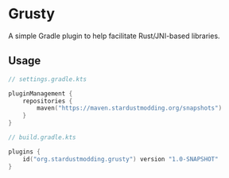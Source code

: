 # Grusty

A simple Gradle plugin to help facilitate Rust/JNI-based libraries.

## Usage

```kts
// settings.gradle.kts

pluginManagement {
    repositories {
        maven("https://maven.stardustmodding.org/snapshots")
    }
}

// build.gradle.kts

plugins {
    id("org.stardustmodding.grusty") version "1.0-SNAPSHOT"
}
```
